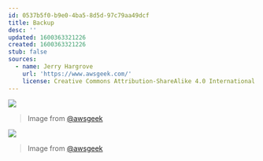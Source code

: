 ```yaml
---
id: 0537b5f0-b9e0-4ba5-8d5d-97c79aa49dcf
title: Backup
desc: ''
updated: 1600363321226
created: 1600363321226
stub: false
sources:
  - name: Jerry Hargrove
    url: 'https://www.awsgeek.com/'
    license: Creative Commons Attribution-ShareAlike 4.0 International License
---
```

![](/assets/images/AWS-Backup_en.jpg)
> Image from [@awsgeek](https://www.awsgeek.com/AWS-Backup/)


![](/assets/images/AWS-Backup_en.jpg)
> Image from [@awsgeek](https://www.awsgeek.com/AWS-Backup/)
